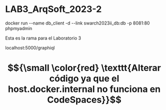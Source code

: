 # LAB3_ArqSoft_2023-2

docker run --name db_client -d --link swarch2023ii_db:db -p 8081:80 phpmyadmin

Esta es la rama para el Laboratorio 3

localhost:5000/graphiql

# $${\small \color{red} \texttt{Alterar código ya que el host.docker.internal no funciona en CodeSpaces}}$$	
